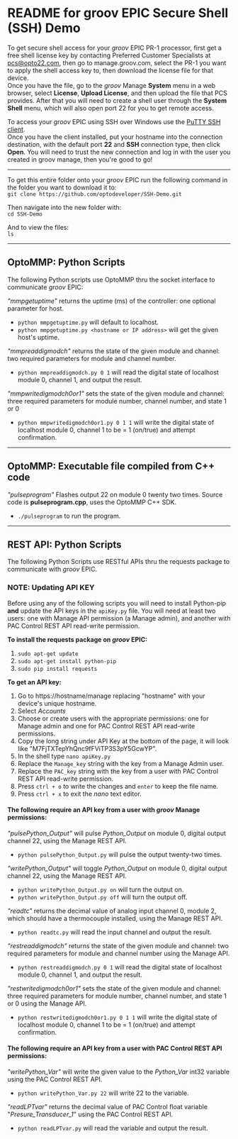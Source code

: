 # README for groov EPIC Secure Shell (SSH) Demo

To get secure shell access for your _groov_ EPIC PR-1 processor, first get a free shell license key by contacting Preferred Customer Specialists at pcs@opto22.com, then go to manage.groov.com, select the PR-1 you want to apply the shell access key to, then download the license file for that device.<br>
Once you have the file, go to the _groov_ Manage **System** menu in a web browser, select **License**, **Upload License**, and then upload the file that PCS provides. After that you will need to create a shell user through the **System** **Shell** menu, which will also open port 22 for you to get remote access.

To access your _groov_ EPIC using SSH over Windows use the [PuTTY SSH client](https://www.putty.org/).<br>
Once you have the client installed, put your hostname into the connection destination, with the default port **22** and **SSH** connection type, then click **Open**. You will need to trust the new connection and log in with the user you created in groov manage, then you're good to go!

--------

To get this entire folder onto your _groov_ EPIC run the following command in the folder you want to download it to:<br>
`git clone https://github.com/optodeveloper/SSH-Demo.git`

Then navigate into the new folder with:<br>
`cd SSH-Demo`

And to view the files:<br>
`ls`

--------

## OptoMMP: Python Scripts

The following Python scripts use OptoMMP thru the socket interface to communicate *groov* EPIC:

*"mmpgetuptime"* returns the uptime (ms) of the controller: one optional parameter for host.
* `python mmpgetuptime.py`    will default to localhost.
* `python mmpgetuptime.py <hostname or IP address>`    will get the given host's uptime.

*"mmpreaddigmodch"* returns the state of the given module and channel: two required parameters for module and channel number.
* `python mmpreaddigmodch.py 0 1`    will read the digital state of localhost module 0, channel 1, and output the result.

*"mmpwritedigmodch0or1"* sets the state of the given module and channel: three required parameters for module number, channel number, and state 1 or 0
* `python mmpwritedigmodch0or1.py 0 1 1`    will write the digital state of localhost module 0, channel 1 to be = 1 (on/true) and attempt confirmation.


--------

## OptoMMP: Executable file compiled from C++ code

*"pulseprogram"* Flashes output 22 on module 0 twenty two times. Source code is **pulseprogram.cpp**, uses the OptoMMP C++ SDK.
* `./pulseprogram` to run the program.


--------

## REST API: Python Scripts

The following Python Scripts use RESTful APIs thru the requests package to communicate with *groov* EPIC.

### NOTE: Updating API KEY
Before using any of the following scripts you will need to install Python-pip **and** update the API keys in the `apiKey.py` file. You will need at least two users: one with Manage API permission (a Manage admin), and another with PAC Control REST API read-write permission.

**To install the requests package on *groov* EPIC:**
1. `sudo apt-get update`
2. `sudo apt-get install python-pip`
3. `sudo pip install requests`

**To get an API key:**
1. Go to https://hostname/manage replacing "hostname" with your device's unique hostname.
2. Select *Accounts*
3. Choose or create users with the appropriate permissions: one for Manage admin and one for PAC Control REST API read-write permissions.
4. Copy the long string under API Key at the bottom of the page, it will look like "M7FjTXTepYhQnc9fFViTP3S3pY5GcwYP".
5. In the shell type `nano apiKey.py`
6. Replace the `Manage_key` string with the key from a Manage Admin user.
7. Replace the `PAC_key` string with the key from a user with PAC Control REST API read-write permission.
7. Press `ctrl + o` to write the changes and `enter` to keep the file name.
8. Press `ctrl + x` to exit the _nano_ text editor.

#### The following require an API key from a user with _groov_ Manage permissions:

*"pulsePython_Output"* will pulse _Python_Output_ on module 0, digital output channel 22, using the Manage REST API.
* `python pulsePython_Output.py`    will pulse the output twenty-two times.

*"writePython_Output"* will toggle _Python_Output_ on module 0, digital output channel 22, using the Manage REST API.
* `python writePython_Output.py on`    will turn the output on.
* `python writePython_Output.py off`    will turn the output off.

*"readtc"* returns the decimal value of analog input channel 0, module 2, which should have a thermocouple installed, using the Manage REST API.
* `python readtc.py`    will read the input channel and output the result.

*"restreaddigmodch"* returns the state of the given module and channel: two required parameters for module and channel number using the Manage API.
* `python restreaddigmodch.py 0 1`    will read the digital state of localhost module 0, channel 1, and output the result.

*"restwritedigmodch0or1"* sets the state of the given module and channel: three required parameters for module number, channel number, and state 1 or 0 using the Manage API.
* `python restwritedigmodch0or1.py 0 1 1`    will write the digital state of localhost module 0, channel 1 to be = 1 (on/true) and attempt confirmation.

#### The following require an API key from a user with PAC Control REST API permissions:

*"writePython_Var"* will write the given value to the _Python_Var_ int32 variable using the PAC Control REST API.
* `python writePython_Var.py 22`    will write 22 to the variable.

*"readLPTvar"* returns the decimal value of PAC Control float variable "_Presure_Transducer_1_" using the PAC Control REST API.
* `python readLPTvar.py`    will read the variable and output the result.
